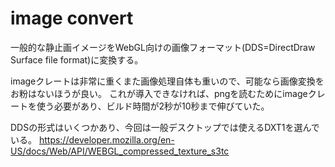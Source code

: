 # image convert

一般的な静止画イメージをWebGL向けの画像フォーマット(DDS=DirectDraw Surface file format)に変換する。

imageクレートは非常に重くまた画像処理自体も重いので、可能なら画像変換をお粉はないほうが良い。
これが導入できなければ、pngを読むためにimageクレートを使う必要があり、ビルド時間が2秒が10秒まで伸びていた。

DDSの形式はいくつかあり、今回は一般デスクトップでは使えるDXT1を選んでいる。
https://developer.mozilla.org/en-US/docs/Web/API/WEBGL_compressed_texture_s3tc
